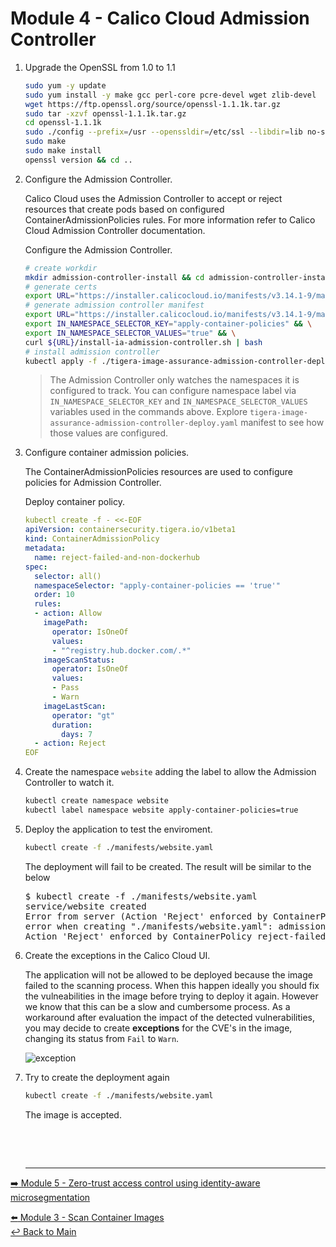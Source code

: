 # Module 4 - Calico Cloud Admission Controller

1. Upgrade the OpenSSL from 1.0 to 1.1

   ```bash
   sudo yum -y update
   sudo yum install -y make gcc perl-core pcre-devel wget zlib-devel
   wget https://ftp.openssl.org/source/openssl-1.1.1k.tar.gz
   sudo tar -xzvf openssl-1.1.1k.tar.gz
   cd openssl-1.1.1k
   sudo ./config --prefix=/usr --openssldir=/etc/ssl --libdir=lib no-shared zlib-dynamic
   sudo make
   sudo make install
   openssl version && cd ..
   ```

2. Configure the Admission Controller.

   Calico Cloud uses the Admission Controller to accept or reject resources that create pods based on configured ContainerAdmissionPolicies    rules. For more information refer to Calico Cloud Admission Controller documentation.
   
   Configure the Admission Controller.
   
   ```bash
   # create workdir
   mkdir admission-controller-install && cd admission-controller-install
   # generate certs
   export URL="https://installer.calicocloud.io/manifests/v3.14.1-9/manifests" && curl ${URL}/generate-open-ssl-key-cert-pair.sh | bash
   # generate admission controller manifest
   export URL="https://installer.calicocloud.io/manifests/v3.14.1-9/manifests" && \
   export IN_NAMESPACE_SELECTOR_KEY="apply-container-policies" && \
   export IN_NAMESPACE_SELECTOR_VALUES="true" && \
   curl ${URL}/install-ia-admission-controller.sh | bash
   # install admission controller
   kubectl apply -f ./tigera-image-assurance-admission-controller-deploy.yaml && cd ..
   ```

   > The Admission Controller only watches the namespaces it is configured to track. You can configure namespace label via    `IN_NAMESPACE_SELECTOR_KEY` and `IN_NAMESPACE_SELECTOR_VALUES` variables used in the commands above. Explore    `tigera-image-assurance-admission-controller-deploy.yaml` manifest to see how those values are configured.

3. Configure container admission policies.

   The ContainerAdmissionPolicies resources are used to configure policies for Admission Controller.

   Deploy container policy.

   ```yaml
   kubectl create -f - <<-EOF
   apiVersion: containersecurity.tigera.io/v1beta1
   kind: ContainerAdmissionPolicy
   metadata:
     name: reject-failed-and-non-dockerhub
   spec:
     selector: all()
     namespaceSelector: "apply-container-policies == 'true'"
     order: 10
     rules:
     - action: Allow
       imagePath:
         operator: IsOneOf
         values:
         - "^registry.hub.docker.com/.*"
       imageScanStatus:
         operator: IsOneOf
         values:
         - Pass
         - Warn
       imageLastScan:
         operator: "gt"
         duration:
           days: 7
     - action: Reject
   EOF
   ```

4. Create the namespace `website` adding the label to allow the Admission Controller to watch it.

   ```bash
   kubectl create namespace website
   kubectl label namespace website apply-container-policies=true
   ```

5. Deploy the application to test the enviroment.

   ```bash
   kubectl create -f ./manifests/website.yaml
   ```

   The deployment will fail to be created. The result will be similar to the below
   
   <pre>
   $ kubectl create -f ./manifests/website.yaml
   service/website created 
   Error from server (Action 'Reject' enforced by ContainerPolicy reject-failed-and-non-dockerhub rule index 1): 
   error when creating "./manifests/website.yaml": admission webhook "image-assurance.tigera.io" denied the request:
   Action 'Reject' enforced by ContainerPolicy reject-failed-and-non-dockerhub rule index 1
   </pre>

6. Create the exceptions in the Calico Cloud UI.

   The application will not be allowed to be deployed because the image failed to the scanning process.
   When this happen ideally you should fix the vulneabilities in the image before trying to deploy it again. However we know that this can be a slow and cumbersome process. As a workaround after evaluation the impact of the detected vulnerabilities, you may decide to create **exceptions** for the CVE's in the image, changing its status from `Fail` to `Warn`.

   ![exception](https://user-images.githubusercontent.com/104035488/207643561-ed2eec90-03a8-4fc7-a085-c845121fd21a.gif)

7. Try to create the deployment again

    ```bash
    kubectl create -f ./manifests/website.yaml
    ```

    The image is accepted.

    <pre>
    

    </pre>


   
   --- 

[:arrow_right: Module 5 - Zero-trust access control using identity-aware microsegmentation](/modules/module-5-zero-trust.md ) <br>

[:arrow_left: Module 3 - Scan Container Images](/modules/module-3-scan-images.md)   
[:leftwards_arrow_with_hook: Back to Main](/README.md)  
